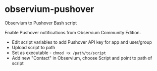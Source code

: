 # observium-pushover
Observium to Pushover Bash script

Enable Pushover notifications from Observium Community Edition.

* Edit script variables to add Pushover API key for app and user/group
* Upload script to path
* Set as executable - `chmod +x /path/to/script`
* Add new "Contact" in Observium, choose Script and point to path of script
